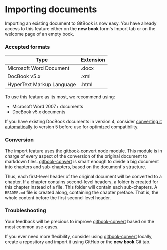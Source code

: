 # Importing documents

Importing an existing document to GitBook is now easy. You have already access to this feature either on the **new book** form's Import tab or on the welcome page of an empty book.

### Accepted formats

| Type | Extension |
| ---- | --------- |
| Microsoft Word Document | .docx |
| DocBook v5.x | .xml |
| HyperText Markup Language | .html |

To use this feature as its most, we recommend using:
* Microsoft Word 2007+ documents
* DocBook v5.x documents

If you have existing DocBook documents in version 4, consider [converting it automatically](http://doccookbook.sourceforge.net/html/en/dbc.structure.db4-to-db5.html) to version 5 before use for optimized compatibility.

### Conversion

The import feature uses the [gitbook-convert](https://github.com/GitbookIO/gitbook-convert) node module. This module is in charge of every aspect of the conversion of the original document to markdown files. [gitbook-convert](https://github.com/GitbookIO/gitbook-convert) is smart enough to divide a big document into chapters and sub-chapters, based on the document's structure.

Thus, each first-level header of the original document will be converted to a chapter. If a chapter contains second-level headers, a folder is created for this chapter instead of a file. This folder will contain each sub-chapters. A `README.md` file is created along, containing the chapter preface. That is, the whole content before the first second-level header.

### Troubleshooting

Your feedback will be precious to improve [gitbook-convert](https://github.com/GitbookIO/gitbook-convert) based on the most common use-cases.

If you ever need more flexibility, consider using [gitbook-convert](https://github.com/GitbookIO/gitbook-convert) locally, create a repository and import it using GitHub or the **new book** Git tab.